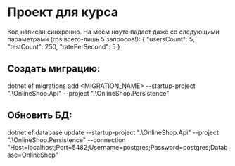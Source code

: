# Проект для курса

Код написан синхронно. На моем ноуте падает даже со следующими параметрами (rps всего-лишь 5 запросов!):
{
"usersCount": 5,
"testCount": 250,
"ratePerSecond": 5
}

## Создать миграцию: 
dotnet ef migrations add <MIGRATION_NAME> --startup-project ".\OnlineShop.Api\" --project ".\OnlineShop.Persistence\" 

## Обновить БД:
dotnet ef database update --startup-project ".\OnlineShop.Api\" --project ".\OnlineShop.Persistence\" --connection "Host=localhost;Port=5482;Username=postgres;Password=postgres;Database=OnlineShop"
